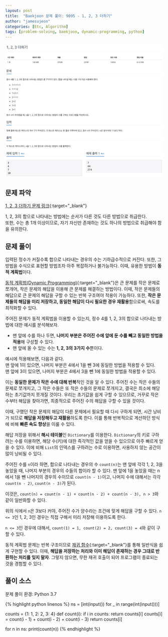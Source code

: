 ```yaml
---
layout: post
title:  "Baekjoon 문제 풀이: 9095 - 1, 2, 3 더하기"
author: "jamesujeon"
categories: [Etc, Algorithm]
tags: [problem-solving, baekjoon, dynamic-programming, python]
---
```


![9095 - 1, 2, 3 더하기](assets/baekjoon_9095.png "9095 - 1, 2, 3 더하기")

## 문제 파악

[1, 2, 3 더하기 문제 링크](https://www.acmicpc.net/problem/9095){:target="_blank"}

1, 2, 3의 합으로 나타내는 방법에는 순서가 다른 것도 다른 방법으로 취급한다.  
또한, 수는 총 1개 이상이므로, 자기 자신만 존재하는 것도 하나의 방법으로 취급해야 함을 유의한다.

## 문제 풀이

입력된 정수가 커질수록 합으로 나타내는 경우의 수는 기하급수적으로 커진다.
또한, 그 방법을 수식으로 표현할 방법조차 아주 복잡하거나 불가능하다.
이때, 유용한 방법이 **동적 계획법**이다.

[동적 계획법(Dynamic Programming)][동적 계획법]{:target="_blank"}은 큰 문제를 작은 문제로 쪼개어, 작은 문제의 해답을 이용해 큰 문제를 해결하는 방법이다.
이때, 작은 문제들의 해답으로 큰 문제의 해답을 구할 수 있는 반복 구조여야 적용이 가능하다.
또한, **작은 문제들의 해답을 미리 저장하고, 동일한 해답이 다시 필요한 경우 재활용**함으로써, 속도를 최적화할 수 있다.

주어진 문제가 동적 계획법을 이용할 수 있는지, 정수 4를 1, 2, 3의 합으로 나타내는 방법에 대한 예시를 분석해보자.

- 맨 앞에 수를 하나 두면, **나머지 부분은 주어진 수에 앞에 둔 수를 빼고 동일한 방법을 적용**해 구성할 수 있다.
- 맨 앞에 올 수 있는 수는 **1, 2, 3의 3가지 수**뿐이다.

예시에 적용해보면, 다음과 같다.  
맨 앞에 1이 있으면, 나머지 부분은 4에서 1을 뺀 3에 동일한 방법을 적용할 수 있다.  
맨 앞에 3이 있으면, 나머지 부분은 4에서 3을 뺀 1에 동일한 방법을 적용할 수 있다.

이는 **동일한 문제가 작은 수에 대해 반복**적인 것을 알 수 있다.
주어진 수는 작은 수들의 문제로 쪼개지고, 그 작은 수들은 또 작은 수들의 문제로 쪼개지고, 결국은 최소에 해당하는 초기값까지 쪼개질 것이다.
우리는 초기값을 쉽게 구할 수 있으므로, 거꾸로 작은 수부터 해답을 찾아가면, 최종적으로 주어진 수의 해답을 구할 수 있을 것이다.

이때, 구했던 작은 문제의 해답이 다른 문제에서 필요할 때 다시 구하게 되면, 시간 낭비가 되므로 **해답을 저장해두고 재활용**하도록 한다.
이를 통해 반복적으로 계산하던 방식에 비해 **빠른 속도 향상**을 이룰 수 있다.

해답 저장을 위해서 **해시 테이블**인 `Dictionary`를 이용한다.
`Dictionary`의 키로 구하려는 수를 이용하면, 해당 수(키)에 대한 즉각적인 값을 얻을 수 있으므로 아주 빠르게 얻을 수 있다.
이에 비해 `List`의 인덱스를 구하려는 수로 이용하면, 사용하지 않는 공간이 많이 낭비될 수 있다.

주어진 수를 `n`이라 하면, 합으로 나타내는 경우의 수 `count(n)`는 맨 앞에 각각 1, 2, 3을 놓았을 때, 나머지 부분의 경우의 수들의 합이라 할 수 있다.
맨 앞에 1을 놓았을 때는 n에서 1을 뺀 나머지의 경우의 수이므로 `count(n - 1)`이고, 나머지 수에 대해서는 각각 `count(n - 2)`, `count(n - 3)`가 된다.

이것은, `count(n) = count(n - 1) + count(n - 2) + count(n - 3), n > 3`와 같이 일반화할 수 있다.

위의 식에서 `n`은 3보다 커야, 주어진 수가 양수라는 조건에 맞게 해답을 구할 수 있다.
`n <= 3`인 1, 2, 3인 경우는 직접 구해서 미리 저장해 이용하도록 한다.

`n <= 3`인 경우에 대해서, `count(1) = 1, count(2) = 2, count(3) = 4`와 같이 구할 수 있다.

동적 계획법 문제는 반복 구조이므로 [재귀 함수][재귀]{:target="_blank"}를 통해 일반식을 쉽게 구현할 수 있다.
이때, **해답을 저장하는 처리와 이미 해답이 존재하는 경우 그대로 반환하는 처리를 잊지 말자**.
그렇지 않으면, 무한 재귀 호출이 되어 프로그램이 종료되는 것을 경험할 수 있다.

## 풀이 소스

문제 풀이 환경: Python 3.7

{% highlight python linenos %}
ns = [int(input()) for _ in range(int(input()))]

counts = {1: 1, 2: 2, 3: 4}
def count(i):
  if i in counts:
    return counts[i]
  counts[i] = count(i - 1) + count(i - 2) + count(i - 3)
  return counts[i]

for n in ns:
  print(count(n))
{% endhighlight %}

[동적 계획법]: https://ko.wikipedia.org/wiki/%EB%8F%99%EC%A0%81_%EA%B3%84%ED%9A%8D%EB%B2%95
[재귀]: https://ko.wikipedia.org/wiki/%EC%9E%AC%EA%B7%80_(%EC%BB%B4%ED%93%A8%ED%84%B0_%EA%B3%BC%ED%95%99)
